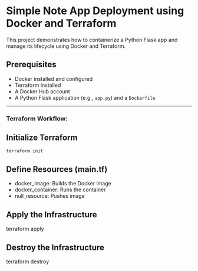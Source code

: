 # Simple Note App Deployment using Docker and Terraform

This project demonstrates how to containerize a Python Flask app and manage its lifecycle using Docker and Terraform.

## Prerequisites

- Docker installed and configured
- Terraform installed
- A Docker Hub account
- A Python Flask application (e.g., `app.py`) and a `Dockerfile`

---

### Terraform Workflow:

## Initialize Terraform

    terraform init 
## Define Resources (main.tf)

 - docker_image: Builds the Docker image
 - docker_container: Runs the container
 - null_resource: Pushes image

## Apply the Infrastructure

   terraform apply
   
## Destroy the Infrastructure

  terraform destroy




